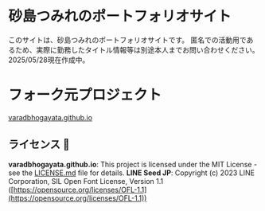 # 砂島つみれのポートフォリオサイト
このサイトは、砂島つみれのポートフォリオサイトです。
匿名での活動用であるため、実際に勤務したタイトル情報等は別途本人までお問い合わせください。
2025/05/28現在作成中。

# フォーク元プロジェクト
[varadbhogayata.github.io](https://github.com/varadbhogayata/varadbhogayata.github.io)

## ライセンス 📄
**varadbhogayata.github.io**: This project is licensed under the MIT License - see the [LICENSE.md](./LICENSE) file for details.
**LINE Seed JP**: Copyright (c) 2023 LINE Corporation, SIL Open Font License, Version 1.1 ([https://opensource.org/licenses/OFL-1.1](https://opensource.org/licenses/OFL-1.1))

